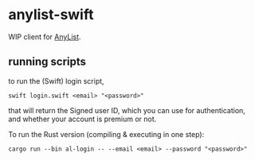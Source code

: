 # anylist-swift

WIP client for [AnyList](https://www.anylist.com/).

## running scripts

to run the (Swift) login script,

```fish
swift login.swift <email> "<password>"
```

that will return the Signed user ID, which you can use for authentication, and whether your account is premium or not.

To run the Rust version (compiling & executing in one step):

```fish
cargo run --bin al-login -- --email <email> --password "<password>"
```
